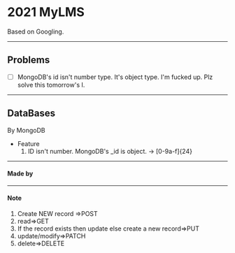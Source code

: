 # 2021 MyLMS

Based on Googling.

---

## Problems

- [ ] MongoDB's id isn't number type. It's object type. I'm fucked up. Plz solve this tomorrow's I.

---

## DataBases

By MongoDB
* Feature
  1. ID isn't number. MongoDB's _id is object. -> [0-9a-f]{24}

---

#### Made by

---

#### Note

1. Create NEW record =>POST
2. read=>GET
3. If the record exists then update else create a new record=>PUT
4. update/modify=>PATCH
5. delete=>DELETE